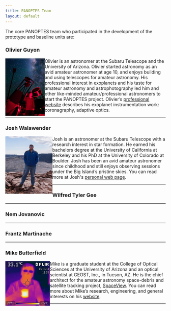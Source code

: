 ```yaml
---
title: PANOPTES Team
layout: default
---
```


The core PANOPTES team who participated in the development of the prototype and baseline units are:

### Olivier Guyon

<img style="float: left" height="180px" src="images/OlivierGuyon.png">Olivier is an astronomer at the Subaru Telescope and the University of Arizona. Olivier started astronomy as an avid amateur astronomer at age 10, and enjoys building and using telescopes for amateur astronomy. His professional interest in exoplanets and his taste for amateur astronomy and astrophotography led him and other like-minded amateur/professional astronomers to start the PANOPTES project. Olivier’s [professional website](www.naoj.org/staff/guyon) describes his exoplanet instrumentation work: coronagraphy, adaptive optics.

<hr>

### Josh Walawender

<img style="float: left" height="180px" src="images/JoshWalawender.jpg">Josh is an astronomer at the Subaru Telescope with a research interest in star formation.  He earned his bachelors degree at the University of California at Berkeley and his PhD at the University of Colorado at Boulder. Josh has been an avid amateur astronomer since childhood and still enjoys observing sessions under the Big Island’s pristine skies.  You can read more at Josh's [personal web page](http://www.TwilightLandscapes.com).

<hr>

### Wilfred Tyler Gee

<hr>

### Nem Jovanovic

<hr>

### Frantz Martinache

<hr>

### Mike Butterfield

<img style="float: left" height="140px" src="images/MikeButterfield.jpg">Mike is a graduate student at the College of Optical Sciences at the University of Arizona and an optical scientist at GEOST, Inc., in Tucson, AZ. He is the chief architect for the amateur astronomy space-debris and satellite tracking project, [SpaceView](http://spaceviewnetwork.com). You can read more about Mike’s research, engineering, and general interests on his [website](http://mikebutterfield.com).

<hr>
